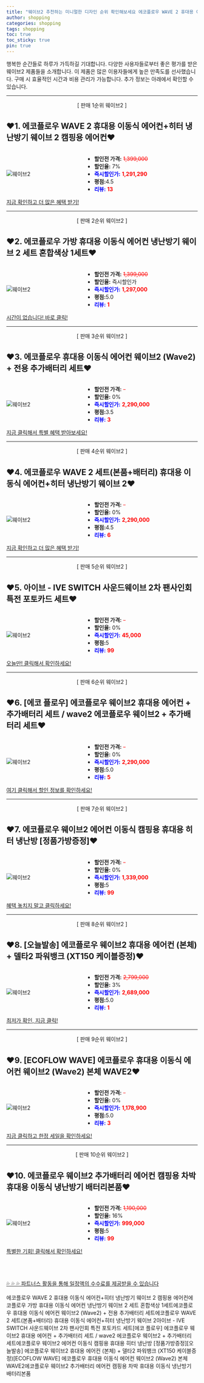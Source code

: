 ```yaml
---
title: "웨이브2 추천하는 미니멀한 디자인 순위 확인해보세요 에코플로우 WAVE 2 휴대용 이동식"
author: shopping
categories: shopping
tags: shopping
toc: true
toc_sticky: true
pin: true
---
```

행복한 순간들로 하루가 가득하길 기대합니다. 다양한 사용자들로부터 좋은 평가를 받은 웨이브2 제품들을 소개합니다. 이 제품은 많은 이용자들에게 높은 만족도를 선사했습니다. 구매 시 효율적인 시간과 비용 관리가 가능합니다. 추가 정보는 아래에서 확인할 수 있습니다.

---
<p class="toplist" style="margin: 0 auto; display: block; width: fit-content;">[ 판매 1순위 웨이브2 ]</p>

<h2><strong>❤️1. 에코플로우 WAVE 2 휴대용 이동식 에어컨+히터 냉난방기 웨이브 2 캠핑용 에어컨❤️</strong></h2>

<div style="display: flex; align-items: center;">
    <div style="flex: 0.4;">
        <img src="https://thumbnail7.coupangcdn.com/thumbnails/remote/230x230ex/image/vendor_inventory/6ea8/b1c0ca4c456c05f63cf09a30b7a1e190a083034e2f2aa37bed911e55b1d2.jpg" alt="웨이브2" style="max-width: 100%;">
    </div>
    <div style="flex: 0.6; margin-left: 10px;">
        <ul>
            <li><strong>할인전 가격:</strong> <del style="color: red;">1,399,000</del></li>
            <li><strong>할인율:</strong> 7%</li>
            <li><span style='color:blue'><strong>즉시할인가:</strong></span> <span style='color:red'><strong>1,291,290</strong></span></li>
            <li><strong>평점:</strong>4.5</li>
            <li><span style='color:blue'><strong>리뷰:</strong></span> <span style='color:red'><strong>13</strong></span></li>
        </ul>
    </div>
</div>
<div class="center">
    <a href="https://William4Davisa.github.io?lptag=AF9450613&subid=githubio&pageKey=7643664308&traceid=V0-153&itemId=20317838986&vendorItemId=85928658189" class="myButton">
        지금 확인하고 더 많은 혜택 받기!
    </a>
</div>


---
<p class="toplist" style="margin: 0 auto; display: block; width: fit-content;">[ 판매 2순위 웨이브2 ]</p>

<h2><strong>❤️2. 에코플로우 가방 휴대용 이동식 에어컨 냉난방기 웨이브 2 세트 혼합색상 1세트❤️</strong></h2>

<div style="display: flex; align-items: center;">
    <div style="flex: 0.4;">
        <img src="https://thumbnail7.coupangcdn.com/thumbnails/remote/230x230ex/image/vendor_inventory/afd7/9a167d54b3eabe81186d90ee9b8bd5f79750c608a9bdc08df706c69604e2.jpg" alt="웨이브2" style="max-width: 100%;">
    </div>
    <div style="flex: 0.6; margin-left: 10px;">
        <ul>
            <li><strong>할인전 가격:</strong> <del style="color: red;">1,399,000</del></li>
            <li><strong>할인율:</strong> 즉시할인가</li>
            <li><span style='color:blue'><strong>즉시할인가:</strong></span> <span style='color:red'><strong>1,297,000</strong></span></li>
            <li><strong>평점:</strong>5.0</li>
            <li><span style='color:blue'><strong>리뷰:</strong></span> <span style='color:red'><strong>1</strong></span></li>
        </ul>
    </div>
</div>
<div class="center">
    <a href="https://William4Davisa.github.io?lptag=AF9450613&subid=githubio&pageKey=7659934112&traceid=V0-153&itemId=20404690820&vendorItemId=87561136717" class="myButton">
        시간이 없습니다! 바로 클릭!
    </a>
</div>


---
<p class="toplist" style="margin: 0 auto; display: block; width: fit-content;">[ 판매 3순위 웨이브2 ]</p>

<h2><strong>❤️3. 에코플로우 휴대용 이동식 에어컨 웨이브2 (Wave2) + 전용 추가배터리 세트❤️</strong></h2>

<div style="display: flex; align-items: center;">
    <div style="flex: 0.4;">
        <img src="https://thumbnail9.coupangcdn.com/thumbnails/remote/230x230ex/image/vendor_inventory/fe98/0a01c02f90a2f0fdfe597792bbedfb2653c8482999b7cfcc99a28bbbaf93.jpg" alt="웨이브2" style="max-width: 100%;">
    </div>
    <div style="flex: 0.6; margin-left: 10px;">
        <ul>
            <li><strong>할인전 가격:</strong> <del style="color: red;">-</del></li>
            <li><strong>할인율:</strong> 0%</li>
            <li><span style='color:blue'><strong>즉시할인가:</strong></span> <span style='color:red'><strong>2,290,000</strong></span></li>
            <li><strong>평점:</strong>3.5</li>
            <li><span style='color:blue'><strong>리뷰:</strong></span> <span style='color:red'><strong>3</strong></span></li>
        </ul>
    </div>
</div>
<div class="center">
    <a href="https://William4Davisa.github.io?lptag=AF9450613&subid=githubio&pageKey=7370190732&traceid=V0-153&itemId=19010235735&vendorItemId=82000338096" class="myButton">
        지금 클릭해서 특별 혜택 받아보세요!
    </a>
</div>


---
<p class="toplist" style="margin: 0 auto; display: block; width: fit-content;">[ 판매 4순위 웨이브2 ]</p>

<h2><strong>❤️4. 에코플로우 WAVE 2 세트(본품+배터리) 휴대용 이동식 에어컨+히터 냉난방기 웨이브 2❤️</strong></h2>

<div style="display: flex; align-items: center;">
    <div style="flex: 0.4;">
        <img src="https://thumbnail10.coupangcdn.com/thumbnails/remote/230x230ex/image/vendor_inventory/5522/90bc84376ea820a05a647e3c606929f50f9da5a87a1f5d68ff08c66e81c8.jpg" alt="웨이브2" style="max-width: 100%;">
    </div>
    <div style="flex: 0.6; margin-left: 10px;">
        <ul>
            <li><strong>할인전 가격:</strong> <del style="color: red;">-</del></li>
            <li><strong>할인율:</strong> 0%</li>
            <li><span style='color:blue'><strong>즉시할인가:</strong></span> <span style='color:red'><strong>2,290,000</strong></span></li>
            <li><strong>평점:</strong>4.5</li>
            <li><span style='color:blue'><strong>리뷰:</strong></span> <span style='color:red'><strong>6</strong></span></li>
        </ul>
    </div>
</div>
<div class="center">
    <a href="https://William4Davisa.github.io?lptag=AF9450613&subid=githubio&pageKey=7643663731&traceid=V0-153&itemId=20317836689&vendorItemId=87489704803" class="myButton">
        지금 확인하고 더 많은 혜택 받기!
    </a>
</div>


---
<p class="toplist" style="margin: 0 auto; display: block; width: fit-content;">[ 판매 5순위 웨이브2 ]</p>

<h2><strong>❤️5. 아이브 - IVE SWITCH 사운드웨이브 2차 팬사인회 특전 포토카드 세트❤️</strong></h2>

<div style="display: flex; align-items: center;">
    <div style="flex: 0.4;">
        <img src="https://thumbnail8.coupangcdn.com/thumbnails/remote/230x230ex/image/vendor_inventory/1ad9/61e7e09ffbe7df56fd0d37ddfd7f8bf908498a663d53104c7e7e61a68532.jpg" alt="웨이브2" style="max-width: 100%;">
    </div>
    <div style="flex: 0.6; margin-left: 10px;">
        <ul>
            <li><strong>할인전 가격:</strong> <del style="color: red;">-</del></li>
            <li><strong>할인율:</strong> 0%</li>
            <li><span style='color:blue'><strong>즉시할인가:</strong></span> <span style='color:red'><strong>45,000</strong></span></li>
            <li><strong>평점:</strong>5</li>
            <li><span style='color:blue'><strong>리뷰:</strong></span> <span style='color:red'><strong>99</strong></span></li>
        </ul>
    </div>
</div>
<div class="center">
    <a href="https://William4Davisa.github.io?lptag=AF9450613&subid=githubio&pageKey=8194635398&traceid=V0-153&itemId=23465550787&vendorItemId=90664764203" class="myButton">
        오늘만! 클릭해서 확인하세요!
    </a>
</div>


---
<p class="toplist" style="margin: 0 auto; display: block; width: fit-content;">[ 판매 6순위 웨이브2 ]</p>

<h2><strong>❤️6. [에코 플로우] 에코플로우 웨이브2 휴대용 에어컨 + 추가배터리 세트 / wave2 에코플로우 웨이브2 + 추가배터리 세트❤️</strong></h2>

<div style="display: flex; align-items: center;">
    <div style="flex: 0.4;">
        <img src="https://thumbnail9.coupangcdn.com/thumbnails/remote/230x230ex/image/vendor_inventory/fe98/0a01c02f90a2f0fdfe597792bbedfb2653c8482999b7cfcc99a28bbbaf93.jpg" alt="웨이브2" style="max-width: 100%;">
    </div>
    <div style="flex: 0.6; margin-left: 10px;">
        <ul>
            <li><strong>할인전 가격:</strong> <del style="color: red;">-</del></li>
            <li><strong>할인율:</strong> 0%</li>
            <li><span style='color:blue'><strong>즉시할인가:</strong></span> <span style='color:red'><strong>2,290,000</strong></span></li>
            <li><strong>평점:</strong>5.0</li>
            <li><span style='color:blue'><strong>리뷰:</strong></span> <span style='color:red'><strong>5</strong></span></li>
        </ul>
    </div>
</div>
<div class="center">
    <a href="https://William4Davisa.github.io?lptag=AF9450613&subid=githubio&pageKey=7539224387&traceid=V0-153&itemId=19814488287&vendorItemId=85983084726" class="myButton">
        여기 클릭해서 할인 정보를 확인하세요!
    </a>
</div>


---
<p class="toplist" style="margin: 0 auto; display: block; width: fit-content;">[ 판매 7순위 웨이브2 ]</p>

<h2><strong>❤️7. 에코플로우 웨이브2 에어컨 이동식 캠핑용 휴대용 히터 냉난방 [정품가방증정]❤️</strong></h2>

<div style="display: flex; align-items: center;">
    <div style="flex: 0.4;">
        <img src="https://thumbnail9.coupangcdn.com/thumbnails/remote/230x230ex/image/vendor_inventory/49f2/f366ab4682fab923feeab2345a070e7c4b2b3b44eb414bc5ade2799463ae.JPG" alt="웨이브2" style="max-width: 100%;">
    </div>
    <div style="flex: 0.6; margin-left: 10px;">
        <ul>
            <li><strong>할인전 가격:</strong> <del style="color: red;">-</del></li>
            <li><strong>할인율:</strong> 0%</li>
            <li><span style='color:blue'><strong>즉시할인가:</strong></span> <span style='color:red'><strong>1,339,000</strong></span></li>
            <li><strong>평점:</strong>5</li>
            <li><span style='color:blue'><strong>리뷰:</strong></span> <span style='color:red'><strong>99</strong></span></li>
        </ul>
    </div>
</div>
<div class="center">
    <a href="https://William4Davisa.github.io?lptag=AF9450613&subid=githubio&pageKey=7851571615&traceid=V0-153&itemId=21402300223&vendorItemId=90446184587" class="myButton">
        혜택 놓치지 말고 클릭하세요!
    </a>
</div>


---
<p class="toplist" style="margin: 0 auto; display: block; width: fit-content;">[ 판매 8순위 웨이브2 ]</p>

<h2><strong>❤️8. [오늘발송] 에코플로우 웨이브2 휴대용 에어컨 (본체) + 델타2 파워뱅크 (XT150 케이블증정)❤️</strong></h2>

<div style="display: flex; align-items: center;">
    <div style="flex: 0.4;">
        <img src="https://thumbnail6.coupangcdn.com/thumbnails/remote/230x230ex/image/vendor_inventory/f865/23189757c62fa4c84af03a1edba73c84e44411748975b8166c9646a8d136.jpg" alt="웨이브2" style="max-width: 100%;">
    </div>
    <div style="flex: 0.6; margin-left: 10px;">
        <ul>
            <li><strong>할인전 가격:</strong> <del style="color: red;">2,799,000</del></li>
            <li><strong>할인율:</strong> 3%</li>
            <li><span style='color:blue'><strong>즉시할인가:</strong></span> <span style='color:red'><strong>2,689,000</strong></span></li>
            <li><strong>평점:</strong>5.0</li>
            <li><span style='color:blue'><strong>리뷰:</strong></span> <span style='color:red'><strong>1</strong></span></li>
        </ul>
    </div>
</div>
<div class="center">
    <a href="https://William4Davisa.github.io?lptag=AF9450613&subid=githubio&pageKey=7387536291&traceid=V0-153&itemId=19093487526&vendorItemId=86214338237" class="myButton">
        최저가 확인, 지금 클릭!
    </a>
</div>


---
<p class="toplist" style="margin: 0 auto; display: block; width: fit-content;">[ 판매 9순위 웨이브2 ]</p>

<h2><strong>❤️9. [ECOFLOW WAVE] 에코플로우 휴대용 이동식 에어컨 웨이브2 (Wave2) 본체 WAVE2❤️</strong></h2>

<div style="display: flex; align-items: center;">
    <div style="flex: 0.4;">
        <img src="https://thumbnail10.coupangcdn.com/thumbnails/remote/230x230ex/image/vendor_inventory/415a/043f5056a0bfc48e81a00e4482783740a766aa4a28ce3e02a1a30dd67809.jpg" alt="웨이브2" style="max-width: 100%;">
    </div>
    <div style="flex: 0.6; margin-left: 10px;">
        <ul>
            <li><strong>할인전 가격:</strong> <del style="color: red;">-</del></li>
            <li><strong>할인율:</strong> 0%</li>
            <li><span style='color:blue'><strong>즉시할인가:</strong></span> <span style='color:red'><strong>1,178,900</strong></span></li>
            <li><strong>평점:</strong>5.0</li>
            <li><span style='color:blue'><strong>리뷰:</strong></span> <span style='color:red'><strong>3</strong></span></li>
        </ul>
    </div>
</div>
<div class="center">
    <a href="https://William4Davisa.github.io?lptag=AF9450613&subid=githubio&pageKey=7313545074&traceid=V0-153&itemId=18741376329&vendorItemId=85082404469" class="myButton">
        지금 클릭하고 한정 세일을 확인하세요!
    </a>
</div>


---
<p class="toplist" style="margin: 0 auto; display: block; width: fit-content;">[ 판매 10순위 웨이브2 ]</p>

<h2><strong>❤️10. 에코플로우 웨이브2 추가배터리 에어컨 캠핑용 차박 휴대용 이동식 냉난방기 배터리본품❤️</strong></h2>

<div style="display: flex; align-items: center;">
    <div style="flex: 0.4;">
        <img src="https://thumbnail8.coupangcdn.com/thumbnails/remote/230x230ex/image/vendor_inventory/28bd/066b200b10585cfd93c8dcf378d8d20aa1052985d64ed0db51bebfd620de.jpg" alt="웨이브2" style="max-width: 100%;">
    </div>
    <div style="flex: 0.6; margin-left: 10px;">
        <ul>
            <li><strong>할인전 가격:</strong> <del style="color: red;">1,190,000</del></li>
            <li><strong>할인율:</strong> 16%</li>
            <li><span style='color:blue'><strong>즉시할인가:</strong></span> <span style='color:red'><strong>999,000</strong></span></li>
            <li><strong>평점:</strong>5</li>
            <li><span style='color:blue'><strong>리뷰:</strong></span> <span style='color:red'><strong>99</strong></span></li>
        </ul>
    </div>
</div>
<div class="center">
    <a href="https://William4Davisa.github.io?lptag=AF9450613&subid=githubio&pageKey=8249784790&traceid=V0-153&itemId=23748850453&vendorItemId=90773391856" class="myButton">
        특별한 기회! 클릭해서 확인하세요!
    </a>
</div>

<br><br><br>[💦 💦 💦 파트너스 활동을 통해 일정액의 수수료를 제공받을 수 있습니다](https://link.coupang.com/a/bcpT2c)<br><br>에코플로우 WAVE 2 휴대용 이동식 에어컨+히터 냉난방기 웨이브 2 캠핑용 에어컨에코플로우 가방 휴대용 이동식 에어컨 냉난방기 웨이브 2 세트 혼합색상 1세트에코플로우 휴대용 이동식 에어컨 웨이브2 (Wave2) + 전용 추가배터리 세트에코플로우 WAVE 2 세트(본품+배터리) 휴대용 이동식 에어컨+히터 냉난방기 웨이브 2아이브 - IVE SWITCH 사운드웨이브 2차 팬사인회 특전 포토카드 세트[에코 플로우] 에코플로우 웨이브2 휴대용 에어컨 + 추가배터리 세트 / wave2 에코플로우 웨이브2 + 추가배터리 세트에코플로우 웨이브2 에어컨 이동식 캠핑용 휴대용 히터 냉난방 [정품가방증정][오늘발송] 에코플로우 웨이브2 휴대용 에어컨 (본체) + 델타2 파워뱅크 (XT150 케이블증정)[ECOFLOW WAVE] 에코플로우 휴대용 이동식 에어컨 웨이브2 (Wave2) 본체 WAVE2에코플로우 웨이브2 추가배터리 에어컨 캠핑용 차박 휴대용 이동식 냉난방기 배터리본품